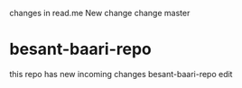 changes in read.me
New change
change master


# besant-baari-repo
this repo has new incoming changes
besant-baari-repo
edit 

